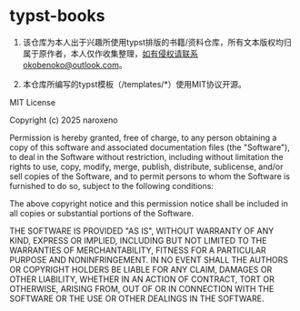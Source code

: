 # typst-books

1. 该仓库为本人出于兴趣所使用typst排版的书籍/资料仓库，所有文本版权均归属于原作者，本人仅作收集整理，如有侵权请联系okobenoko@outlook.com。

2. 本仓库所编写的typst模板（/templates/*）使用MIT协议开源。



MIT License

Copyright (c) 2025 naroxeno

Permission is hereby granted, free of charge, to any person obtaining a copy of this software and associated documentation files (the "Software"), to deal in the Software without restriction, including without limitation the rights to use, copy, modify, merge, publish, distribute, sublicense, and/or sell copies of the Software, and to permit persons to whom the Software is furnished to do so, subject to the following conditions:

The above copyright notice and this permission notice shall be included in all copies or substantial portions of the Software.

THE SOFTWARE IS PROVIDED "AS IS", WITHOUT WARRANTY OF ANY KIND, EXPRESS OR IMPLIED, INCLUDING BUT NOT LIMITED TO THE WARRANTIES OF MERCHANTABILITY, FITNESS FOR A PARTICULAR PURPOSE AND NONINFRINGEMENT. IN NO EVENT SHALL THE AUTHORS OR COPYRIGHT HOLDERS BE LIABLE FOR ANY CLAIM, DAMAGES OR OTHER LIABILITY, WHETHER IN AN ACTION OF CONTRACT, TORT OR OTHERWISE, ARISING FROM, OUT OF OR IN CONNECTION WITH THE SOFTWARE OR THE USE OR OTHER DEALINGS IN THE SOFTWARE.
